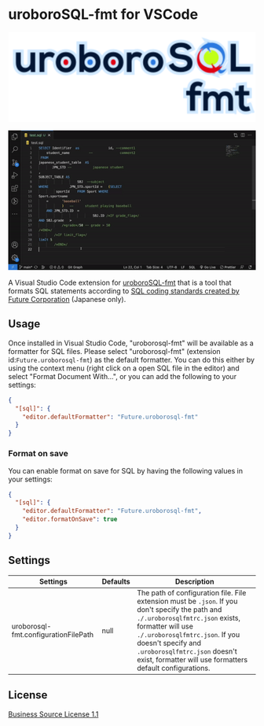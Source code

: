 # uroboroSQL-fmt for VSCode

![logo](./images/logo.png)

![demo](./images/demo.gif)

A Visual Studio Code extension for [uroboroSQL-fmt](https://github.com/future-architect/uroborosql-fmt) that is a tool that formats SQL statements according to [SQL coding standards created by Future Corporation](https://future-architect.github.io/coding-standards/documents/forSQL/SQL%E3%82%B3%E3%83%BC%E3%83%87%E3%82%A3%E3%83%B3%E3%82%B0%E8%A6%8F%E7%B4%84%EF%BC%88PostgreSQL%EF%BC%89.html) (Japanese only).

## Usage

Once installed in Visual Studio Code, "uroborosql-fmt" will be available as a formatter for SQL files. Please select "uroborosql-fmt" (extension id:`Future.uroborosql-fmt`) as the default formatter. You can do this either by using the context menu (right click on a open SQL file in the editor) and select "Format Document With...", or you can add the following to your settings:

```json
{
  "[sql]": {
    "editor.defaultFormatter": "Future.uroborosql-fmt"
  }
}
```

### Format on save

You can enable format on save for SQL by having the following values in your settings:

```json
{
  "[sql]": {
    "editor.defaultFormatter": "Future.uroborosql-fmt",
    "editor.formatOnSave": true
  }
}
```

## Settings

| Settings                             | Defaults | Description                                                                                                                                                                                                                                                                                               |
| -------- | -------- | ----------- |
| uroborosql-fmt.configurationFilePath | null     | The path of configuration file. File extension must be `.json`. If you don't specify the path and `./.uroborosqlfmtrc.json` exists, formatter will use `./.uroborosqlfmtrc.json`. If you doesn't specify and `.uroborosqlfmtrc.json` doesn't exist, formatter will use formatters default configurations. |

## License

[Business Source License 1.1](https://github.com/future-architect/vscode-uroborosql-fmt/blob/main/LICENSE)
